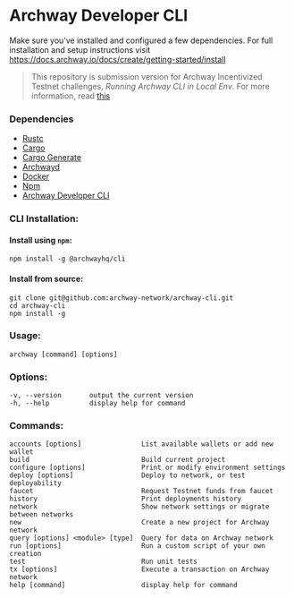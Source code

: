 # Archway Developer CLI

Make sure you've installed and configured a few dependencies. For full installation and setup instructions visit https://docs.archway.io/docs/create/getting-started/install

> This repository is submission version for Archway Incentivized Testnet challenges, *Running Archway CLI in Local Env*.
> For more information, read [this](./CHALLENGE_DESC.md)

### Dependencies

- [Rustc](https://www.rust-lang.org/tools/install "Install Rust")
- [Cargo](https://doc.rust-lang.org/cargo/getting-started/installation.html "Install Cargo")
- [Cargo Generate](https://crates.io/crates/cargo-generate "Install Cargo Generate")
- [Archwayd](https://github.com/archway-network/archway/tree/main/cmd/archwayd "Install Archway Daemon")
- [Docker](https://docs.docker.com/get-docker "Install Docker")
- [Npm](https://docs.npmjs.com/downloading-and-installing-node-js-and-npm "Install Node.js and NPM")
- [Archway Developer CLI](https://github.com/archway-network/archway-cli "Install develolper CLI")


### CLI Installation:

#### Install using `npm`:
```
npm install -g @archwayhq/cli
```

#### Install from source:
```
git clone git@github.com:archway-network/archway-cli.git
cd archway-cli 
npm install -g
```

### Usage: 
```
archway [command] [options]
```

### Options:
```
-v, --version       output the current version
-h, --help          display help for command
```

### Commands:
```
accounts [options]               List available wallets or add new wallet
build                            Build current project
configure [options]              Print or modify environment settings
deploy [options]                 Deploy to network, or test deployability
faucet                           Request Testnet funds from faucet
history                          Print deployments history
network                          Show network settings or migrate between networks
new                              Create a new project for Archway network
query [options] <module> [type]  Query for data on Archway network
run [options]                    Run a custom script of your own creation
test                             Run unit tests
tx [options]                     Execute a transaction on Archway network
help [command]                   display help for command
```
